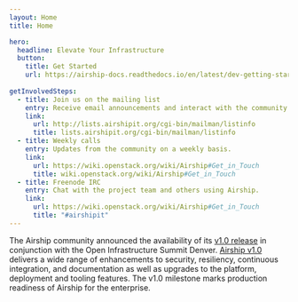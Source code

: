 ```yaml
---
layout: Home
title: Home

hero:
  headline: Elevate Your Infrastructure
  button:
    title: Get Started
    url: https://airship-docs.readthedocs.io/en/latest/dev-getting-started.html
    
getInvolvedSteps:
  - title: Join us on the mailing list
    entry: Receive email announcements and interact with the community.
    link:
      url: http://lists.airshipit.org/cgi-bin/mailman/listinfo
      title: lists.airshipit.org/cgi-bin/mailman/listinfo
  - title: Weekly calls
    entry: Updates from the community on a weekly basis.
    link:
      url: https://wiki.openstack.org/wiki/Airship#Get_in_Touch
      title: wiki.openstack.org/wiki/Airship#Get_in_Touch
  - title: Freenode IRC
    entry: Chat with the project team and others using Airship.
    link:
      url: https://wiki.openstack.org/wiki/Airship#Get_in_Touch
      title: "#airshipit"
---
```


<home-content>

<template slot="about">

## About Airship

Airship is a collection of loosely coupled but interoperable open source tools that declaratively automate cloud provisioning. Airship is a robust delivery mechanism for organizations who want to embrace containers as the new unit of infrastructure delivery at scale. Starting from raw bare metal infrastructure, Airship manages the full lifecycle of data center infrastructure to deliver a production-grade Kubernetes cluster with Helm deployed artifacts, including OpenStack-Helm. Airship allows operators to manage their infrastructure deployments and lifecycle through the declarative YAML documents that describe an Airship environment.

<a href="https://opendev.org/airship/treasuremap/src/branch/master/tools/deployment/aiab" class="link is-primary"><strong>Try Airship in a Bottle ></strong></a>

</template>

<home-announcement slot="announcement" button-name="Read the Release Notes" link="https://wiki.openstack.org/wiki/Airship_v1.0_Release">

The Airship community announced the availability of its <a href="https://opendev.org/airship/treasuremap/src/tag/v1.0" target="_blank">v1.0 release</a> in conjunction with the Open Infrastructure Summit Denver. <a href="https://opendev.org/airship/treasuremap/src/tag/v1.0" target="_blank">Airship v1.0</a> delivers a wide range of enhancements to security, resiliency, continuous integration, and documentation as well as upgrades to the platform, deployment and tooling features. The v1.0 milestone marks production readiness of Airship for the enterprise. 

</home-announcement>

</home-content>
